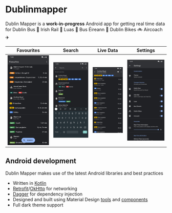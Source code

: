 # Dublinmapper

Dublin Mapper is a **work-in-progress** Android app for getting real time data for Dublin Bus :trolleybus: Irish Rail :railway_car: Luas :tram: Bus Éireann :bus: Dublin Bikes :bike: Aircoach :airplane:

| Favourites | Search | Live Data | Settings |
| ------ | ----- | ------ | ----- |
| ![Favourites](/assets/screenshots/favourites.jpg) | ![Search](/assets/screenshots/search.jpg) | ![Live Data](/assets/screenshots/livedata.jpg) | ![Settings](/assets/screenshots/settings.jpg) |

## Android development

Dublin Mapper makes use of the latest Android libraries and best practices
* Written in [Kotlin](https://kotlinlang.org/)
* [Retrofit](https://square.github.io/retrofit/)/[OkHttp](https://square.github.io/okhttp/) for networking
* [Dagger](https://google.github.io/dagger/) for dependency injection
* Designed and built using Material Design [tools](https://material.io/tools/) and [components](https://material.io/develop/android/)
* Full dark theme support
